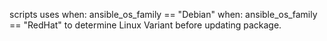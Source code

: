 scripts uses
     when: ansible_os_family == "Debian"
     when: ansible_os_family == "RedHat"
to determine Linux Variant before updating package.
